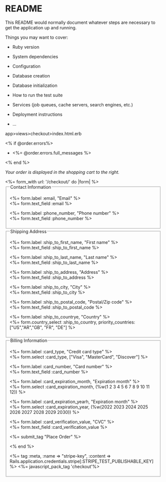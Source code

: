 # README

This README would normally document whatever steps are necessary to get the
application up and running.

Things you may want to cover:

* Ruby version

* System dependencies

* Configuration

* Database creation

* Database initialization

* How to run the test suite

* Services (job queues, cache servers, search engines, etc.)

* Deployment instructions

* ...

app>views>checkout>index.html.erb

<script src="https://js.stripe.com/v3/"></script>

<% if @order.errors%>
<ul>
<li><%= @order.errors.full_messages %></li>
</ul>
<% end %>

<p><em>Your order is displayed in the shopping cart to the right.</em></p>
<%= form_with url: '/checkout/' do |form| %>
<fieldset>
<legend>Contact Information</legend>
<p>
    <%= form.label :email, "Email" %><br/>
    <%= form.text_field :email %>
</p>
<p>
    <%= form.label :phone_number, "Phone number" %><br/>
    <%= form.text_field :phone_number %>
</p>
</fieldset>
<fieldset>
<legend>Shipping Address</legend>
<p>
    <%= form.label :ship_to_first_name, "First name" %><br/>
    <%= form.text_field :ship_to_first_name %>
</p>
<p>
    <%= form.label :ship_to_last_name, "Last name" %><br/>
    <%= form.text_field :ship_to_last_name %>
</p>
<p>
    <%= form.label :ship_to_address, "Address" %><br/>
    <%= form.text_field :ship_to_address %>
</p>
<p>
    <%= form.label :ship_to_city, "City" %><br/>
    <%= form.text_field :ship_to_city %>
</p>
<p>
    <%= form.label :ship_to_postal_code, "Postal/Zip code" %><br/>
    <%= form.text_field :ship_to_postal_code %>
</p>
<p>
    <%= form.label :ship_to_countrye, "Country" %><br/>
    <%= form.country_select :ship_to_country, priority_countries: ["US","AR","GB", "FR", "DE"] %>
</p>
</fieldset>
<fieldset>
<legend>Billing Information</legend>
<p>
    <%= form.label :card_type, "Credit card type" %><br/>
    <%= form.select :card_type, ["Visa", "MasterCard", "Discover"] %>
    
</p>
<p>
    <%= form.label :card_number, "Card number" %><br/>
    <%= form.text_field :card_number %>
</p>
<p>
    <%= form.label :card_expiration_month, "Expiration month" %><br/>
    <%= form.select :card_expiration_month, (%w(1 2 3 4 5 6 7 8 9 10 11 12)) %>
</p>
<p>
    <%= form.label :card_expiration_yearh, "Expiration month" %><br/>
    <%= form.select :card_expiration_year, (%w(2022 2023 2024 2025 2026 2027 2028 2029 2030)) %>
</p>
<p>
    <%= form.label :card_verification_value, "CVC" %><br/>
    <%= form.text_field :card_verification_value %>
</p>



<p><%= submit_tag "Place Order" %></p>
</form>
<% end %>

<%= tag :meta, :name => "stripe-key", :content => Rails.application.credentials.stripe[:STRIPE_TEST_PUBLISHABLE_KEY] %>
<%= javascript_pack_tag 'checkout'%>






